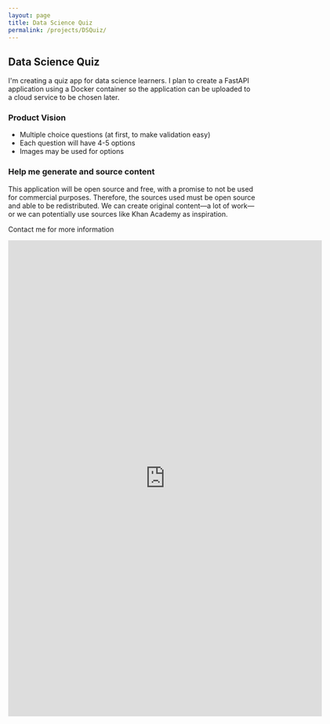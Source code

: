 ```yaml
---
layout: page
title: Data Science Quiz
permalink: /projects/DSQuiz/
---
```


## Data Science Quiz

I'm creating a quiz app for data science learners. I plan to create a FastAPI application using a Docker container so the application can be uploaded to a cloud service to be chosen later.

### Product Vision

- Multiple choice questions (at first, to make validation easy)
- Each question will have 4-5 options
- Images may be used for options

### Help me generate and source content

This application will be open source and free, with a promise to not be used for commercial purposes. Therefore, the sources used must be open source and able to be redistributed.
We can create original content—a lot of work—or we can potentially use sources like Khan Academy as inspiration.

Contact me for more information
<iframe src="https://docs.google.com/forms/d/e/1FAIpQLSdxEBDz9ccIM7_-BVxfjRzFxgqAo-HP75XbvTNaOJtM5hegdQ/viewform?embedded=true" width="640" height="970" frameborder="0" marginheight="0" marginwidth="0">Loading…</iframe>